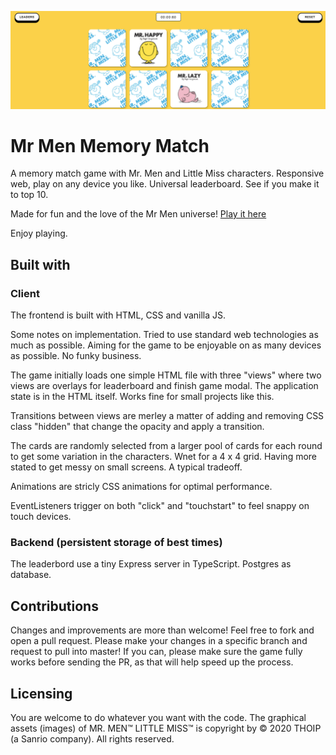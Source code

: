 ![Banner of the project](./client/images/banner.png)

# Mr Men Memory Match

A memory match game with Mr. Men and Little Miss characters. Responsive web, play on any device you like. Universal leaderboard. See if you make it to top 10.

Made for fun and the love of the Mr Men universe! [Play it here](https://evilpaper.com/mrmenmemory/)

Enjoy playing.

## Built with

### Client

The frontend is built with HTML, CSS and vanilla JS.

Some notes on implementation. Tried to use standard web technologies as much as possible. Aiming for the game to be enjoyable on as many devices as possible. No funky business.

The game initially loads one simple HTML file with three "views" where two views are overlays for leaderboard and finish game modal. The application state is in the HTML itself. Works fine for small projects like this.

Transitions between views are merley a matter of adding and removing CSS class "hidden" that change the opacity and apply a transition.

The cards are randomly selected from a larger pool of cards for each round to get some variation in the characters. Wnet for a 4 x 4 grid. Having more stated to get messy on small screens. A typical tradeoff.

Animations are stricly CSS animations for optimal performance.

EventListeners trigger on both "click" and "touchstart" to feel snappy on touch devices.

### Backend (persistent storage of best times)

The leaderbord use a tiny Express server in TypeScript. Postgres as database.

## Contributions

Changes and improvements are more than welcome! Feel free to fork and open a pull request. Please make your changes in a specific branch and request to pull into master! If you can, please make sure the game fully works before sending the PR, as that will help speed up the process.

## Licensing

You are welcome to do whatever you want with the code.
The graphical assets (images) of MR. MEN™ LITTLE MISS™ is copyright by © 2020 THOIP (a Sanrio company). All rights reserved.

